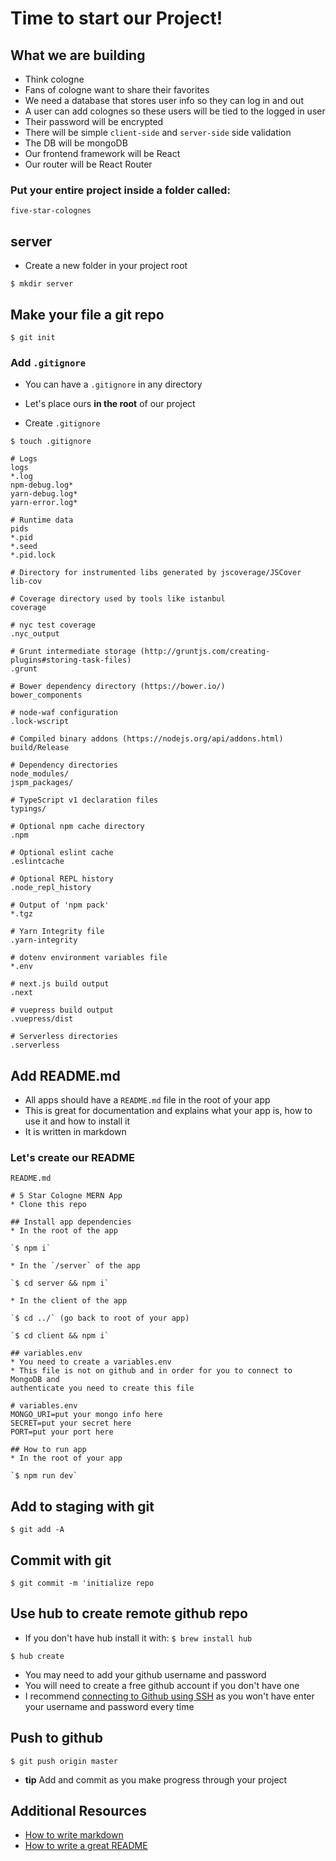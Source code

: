 # Time to start our Project!

## What we are building
* Think cologne
* Fans of cologne want to share their favorites 
* We need a database that stores user info so they can log in and out
* A user can add colognes so these users will be tied to the logged in user
* Their password will be encrypted
* There will be simple `client-side` and `server-side` side validation
* The DB will be mongoDB
* Our frontend framework will be React
* Our router will be React Router

### Put your entire project inside a folder called:

`five-star-colognes`

## server
* Create a new folder in your project root

`$ mkdir server`

## Make your file a git repo
`$ git init`

### Add `.gitignore`
* You can have a `.gitignore` in any directory
* Let's place ours **in the root** of our project

* Create `.gitignore`

`$ touch .gitignore`

```
# Logs
logs
*.log
npm-debug.log*
yarn-debug.log*
yarn-error.log*

# Runtime data
pids
*.pid
*.seed
*.pid.lock

# Directory for instrumented libs generated by jscoverage/JSCover
lib-cov

# Coverage directory used by tools like istanbul
coverage

# nyc test coverage
.nyc_output

# Grunt intermediate storage (http://gruntjs.com/creating-plugins#storing-task-files)
.grunt

# Bower dependency directory (https://bower.io/)
bower_components

# node-waf configuration
.lock-wscript

# Compiled binary addons (https://nodejs.org/api/addons.html)
build/Release

# Dependency directories
node_modules/
jspm_packages/

# TypeScript v1 declaration files
typings/

# Optional npm cache directory
.npm

# Optional eslint cache
.eslintcache

# Optional REPL history
.node_repl_history

# Output of 'npm pack'
*.tgz

# Yarn Integrity file
.yarn-integrity

# dotenv environment variables file
*.env

# next.js build output
.next

# vuepress build output
.vuepress/dist

# Serverless directories
.serverless
```

## Add README.md
* All apps should have a `README.md` file in the root of your app
* This is great for documentation and explains what your app is, how to use it and how to install it
* It is written in markdown

### Let's create our README

`README.md`

```
# 5 Star Cologne MERN App
* Clone this repo

## Install app dependencies
* In the root of the app

`$ npm i`

* In the `/server` of the app

`$ cd server && npm i`

* In the client of the app

`$ cd ../` (go back to root of your app)

`$ cd client && npm i`

## variables.env
* You need to create a variables.env
* This file is not on github and in order for you to connect to MongoDB and
authenticate you need to create this file

# variables.env
MONGO_URI=put your mongo info here
SECRET=put your secret here
PORT=put your port here

## How to run app
* In the root of your app

`$ npm run dev`
```

## Add to staging with git
`$ git add -A`

## Commit with git
`$ git commit -m 'initialize repo`

## Use hub to create remote github repo
* If you don't have hub install it with: `$ brew install hub`

`$ hub create`

* You may need to add your github username and password
* You will need to create a free github account if you don't have one
* I recommend [connecting to Github using SSH](https://help.github.com/articles/connecting-to-github-with-ssh/) as you won't have enter your username and password every time

## Push to github
`$ git push origin master`

* **tip** Add and commit as you make progress through your project

## Additional Resources
* [How to write markdown](https://masteringmarkdown.com/)
* [How to write a great README](https://medium.com/@meakaakka/a-beginners-guide-to-writing-a-kickass-readme-7ac01da88ab3)
